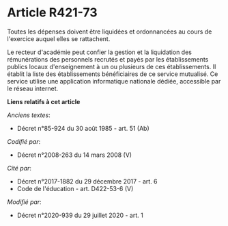 # Article R421-73

Toutes les dépenses doivent être liquidées et ordonnancées au cours de l'exercice auquel elles se rattachent.

Le recteur d'académie peut confier la gestion et la liquidation des rémunérations des personnels recrutés et payés par les
établissements publics locaux d'enseignement à un ou plusieurs de ces établissements. Il établit la liste des établissements
bénéficiaires de ce service mutualisé. Ce service utilise une application informatique nationale dédiée, accessible par le
réseau internet.

**Liens relatifs à cet article**

_Anciens textes_:

  - Décret n°85-924 du 30 août 1985 - art. 51 (Ab)

_Codifié par_:

  - Décret n°2008-263 du 14 mars 2008 (V)

_Cité par_:

  - Décret n°2017-1882 du 29 décembre 2017 - art. 6
  - Code de l'éducation - art. D422-53-6 (V)

_Modifié par_:

  - Décret n°2020-939 du 29 juillet 2020 - art. 1
